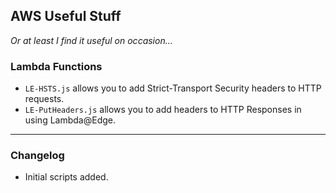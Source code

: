 ## AWS Useful Stuff
*Or at least I find it useful on occasion...*

### Lambda Functions
- `LE-HSTS.js` allows you to add Strict-Transport Security headers to HTTP requests.
- `LE-PutHeaders.js` allows you to add headers to HTTP Responses in using Lambda@Edge.

---

### Changelog
- Initial scripts added.

